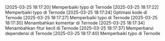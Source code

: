 [2025-03-25 18:17:20] Memperbaiki typo di Ternode
[2025-03-25 18:17:22] Memperbaiki typo di Ternode
[2025-03-25 18:17:24] Optimasi kode di Ternode
[2025-03-25 18:17:27] Memperbaiki typo di Ternode
[2025-03-25 18:17:30] Menambahkan komentar di Ternode
[2025-03-25 18:17:34] Menambahkan fitur kecil di Ternode
[2025-03-25 18:17:37] Memperbarui dependensi di Ternode
[2025-03-25 18:17:40] Memperbaiki typo di Ternode
